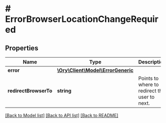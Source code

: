 # # ErrorBrowserLocationChangeRequired

## Properties

Name | Type | Description | Notes
------------ | ------------- | ------------- | -------------
**error** | [**\Ory\Client\Model\ErrorGeneric**](ErrorGeneric.md) |  | [optional]
**redirectBrowserTo** | **string** | Points to where to redirect the user to next. | [optional]

[[Back to Model list]](../../README.md#models) [[Back to API list]](../../README.md#endpoints) [[Back to README]](../../README.md)
